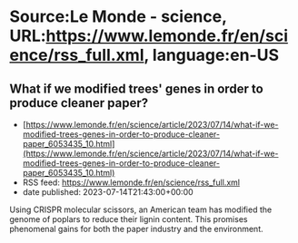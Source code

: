 # Source:Le Monde - science, URL:https://www.lemonde.fr/en/science/rss_full.xml, language:en-US

## What if we modified trees' genes in order to produce cleaner paper?
 - [https://www.lemonde.fr/en/science/article/2023/07/14/what-if-we-modified-trees-genes-in-order-to-produce-cleaner-paper_6053435_10.html](https://www.lemonde.fr/en/science/article/2023/07/14/what-if-we-modified-trees-genes-in-order-to-produce-cleaner-paper_6053435_10.html)
 - RSS feed: https://www.lemonde.fr/en/science/rss_full.xml
 - date published: 2023-07-14T21:43:00+00:00

Using CRISPR molecular scissors, an American team has modified the genome of poplars to reduce their lignin content. This promises phenomenal gains for both the paper industry and the environment.

